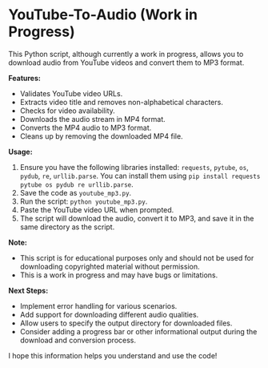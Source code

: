 
# YouTube-To-Audio (Work in Progress)

This Python script, although currently a work in progress, allows you to download audio from YouTube videos and convert them to MP3 format.

**Features:**

* Validates YouTube video URLs.
* Extracts video title and removes non-alphabetical characters.
* Checks for video availability.
* Downloads the audio stream in MP4 format.
* Converts the MP4 audio to MP3 format.
* Cleans up by removing the downloaded MP4 file.

**Usage:**

1. Ensure you have the following libraries installed: `requests`, `pytube`, `os`, `pydub`, `re`, `urllib.parse`. You can install them using `pip install requests pytube os pydub re urllib.parse`.
2. Save the code as `youtube_mp3.py`.
3. Run the script: `python youtube_mp3.py`.
4. Paste the YouTube video URL when prompted.
5. The script will download the audio, convert it to MP3, and save it in the same directory as the script.

**Note:**

* This script is for educational purposes only and should not be used for downloading copyrighted material without permission.
* This is a work in progress and may have bugs or limitations.

**Next Steps:**

* Implement error handling for various scenarios.
* Add support for downloading different audio qualities.
* Allow users to specify the output directory for downloaded files.
* Consider adding a progress bar or other informational output during the download and conversion process.

I hope this information helps you understand and use the code!


